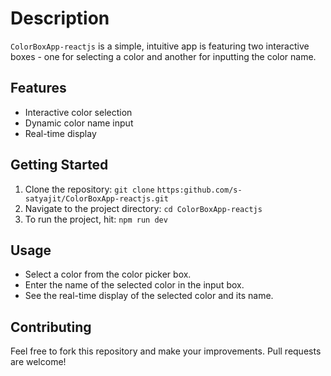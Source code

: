 # Description

```ColorBoxApp-reactjs``` is a simple, intuitive app is featuring two interactive boxes - one for selecting a color and another for inputting the color name.

## Features
- Interactive color selection
- Dynamic color name input
- Real-time display

## Getting Started
1. Clone the repository: ```git clone```
```https:github.com/s-satyajit/ColorBoxApp-reactjs.git```
2. Navigate to the project directory: ```cd ColorBoxApp-reactjs```
3. To run the project, hit: ```npm run dev```

## Usage
- Select a color from the color picker box.
- Enter the name of the selected color in the input box.
- See the real-time display of the selected color and its name.

## Contributing
Feel free to fork this repository and make your improvements. Pull requests are welcome!